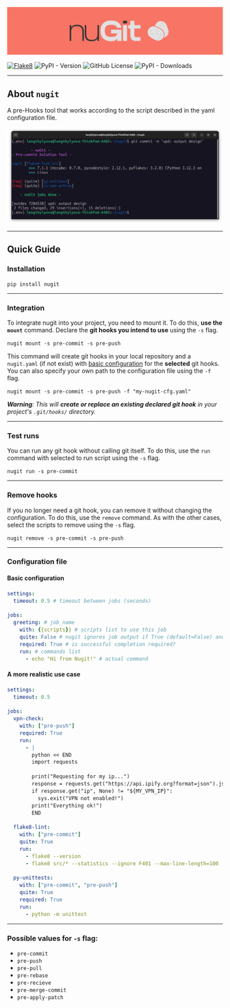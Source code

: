 <img src="assets/images/lesa7xg.png">

[![Flake8](https://github.com/lengthylyova/nugit/actions/workflows/flake8-lint.yaml/badge.svg)](https://github.com/lengthylyova/nugit/actions/workflows/flake8-lint.yaml)
![PyPI - Version](https://img.shields.io/pypi/v/nugit)
![GitHub License](https://img.shields.io/github/license/lengthylyova/nugit)
![PyPI - Downloads](https://img.shields.io/pypi/dm/nugit)

---

## About `nugit`

A pre-Hooks tool that works according to the script described in the yaml configuration file.

<img src="assets/images/k9x8fAf.png">

---

## Quick Guide

### Installation

```console
pip install nugit
```

---

### Integration

To integrate nugit into your project, you need to mount it.
To do this, **use the `mount`** command.
Declare the **git hooks you intend to use** using the `-s` flag.

```console
nugit mount -s pre-commit -s pre-push
```

This command will create git hooks in your local repository and
a `nugit.yaml` (if not exist) with [basic configuration](#basic-configuration) for the **selected** git hooks.
You can also specify your own path to the configuration file using the `-f` flag.

```console
nugit mount -s pre-commit -s pre-push -f "my-nugit-cfg.yaml"
```

**_Warning_**:
_This will **_create or replace an existing declared git hook_** in your
project's `.git/hooks/` directory._

---

### Test runs

You can run any git hook without calling git itself.
To do this, use the `run` command with selected to run script using the `-s` flag.

```console
nugit run -s pre-commit
```

---

### Remove hooks

If you no longer need a git hook, you can remove it without changing the configuration.
To do this, use the `remove` command. As with the other cases, select the scripts to remove using the `-s` flag.

```console
nugit remove -s pre-commit -s pre-push
```

---

### Configuration file
#### Basic configuration
```yaml
settings:
  timeout: 0.5 # timeout between jobs (seconds)

jobs:
  greeting: # job_name
    with: {{scripts}} # scripts list to use this job
    quite: False # nugit ignores job output if True (default=False) and no error occurred
    required: True # is successful completion required?
    run: # commands list
      - echo "Hi from Nugit!" # actual command
```

#### A more realistic use case
```yaml
settings:
  timeout: 0.5

jobs:
  vpn-check:
    with: ["pre-push"]
    required: True
    run:
      - |
        python << END
        import requests
        
        print("Requesting for my ip...")
        response = requests.get("https://api.ipify.org?format=json").json()
        if response.get("ip", None) != "${MY_VPN_IP}":
          sys.exit("VPN not enabled!")
        print("Everything ok!")
        END
        
  flake8-lint:
    with: ["pre-commit"]
    quite: True
    run:
      - flake8 --version
      - flake8 src/* --statistics --ignore F401 --max-line-length=100
  
  py-unittests:
    with: ["pre-commit", "pre-push"]
    quite: True
    required: True
    run:
      - python -m unittest
```

---

### Possible values for `-s` flag:

* `pre-commit`
* `pre-push`
* `pre-pull`
* `pre-rebase`
* `pre-recieve`
* `pre-merge-commit`
* `pre-apply-patch`




















